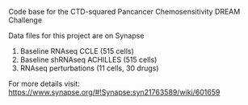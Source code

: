 
Code base for the CTD-squared Pancancer Chemosensitivity DREAM Challenge

Data files for this project are on Synapse
1. Baseline RNAseq CCLE (515 cells)
2. Baseline shRNAseq ACHILLES (515 cells)
3. RNAseq perturbations (11 cells, 30 drugs)

For more details visit:
https://www.synapse.org/#!Synapse:syn21763589/wiki/601659
